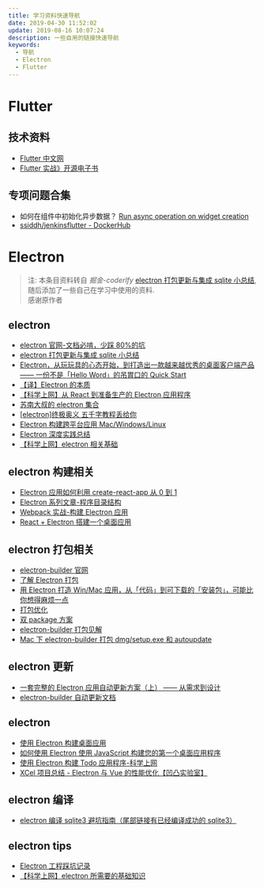 ```yaml
---
title: 学习资料快速导航
date: 2019-04-30 11:52:02
update: 2019-08-16 10:07:24
description: 一些自用的链接快速导航
keywords:
  - 导航
  - Electron
  - Flutter
---
```


# Flutter

## 技术资料

- [Flutter 中文网](https://flutterchina.club/)
- [Flutter 实战》开源电子书](https://book.flutterchina.club/)

## 专项问题合集

- 如何在组件中初始化异步数据？ [Run async operation on widget creation](https://flutter.institute/run-async-operation-on-widget-creation/)
- [ssiddh/jenkinsflutter - DockerHub](https://hub.docker.com/r/ssiddh/jenkinsflutter/)

# Electron

> 注: 本条目资料转自 _掘金-coderlfy_ [electron 打包更新与集成 sqlite 小总结](https://juejin.im/post/5ca44a84e51d45240279496c), 随后添加了一些自己在学习中使用的资料.  
> 感谢原作者

## electron

- [electron 官网-文档必啃，少踩 80%的坑](https://electronjs.org/)
- [electron 打包更新与集成 sqlite 小总结](https://juejin.im/post/5ca44a84e51d45240279496c)
- [Electron，从玩玩具的心态开始，到打造出一款越来越优秀的桌面客户端产品 —— 一份不是「Hello Word」的吊胃口的 Quick Start](https://my.oschina.net/u/2366960/blog/1555020)
- [【译】Electron 的本质](https://segmentfault.com/a/1190000007503495)
- [【科学上网】从 React 到准备生产的 Electron 应用程序](https://medium.com/@kitze/%25EF%25B8%258F-from-react-to-an-electron-app-ready-for-production-a0468ecb1da3)
- [苏南大叔的 electron 集合](https://newsn.net/category/electron/)
- [[electron]终极奥义 五千字教程丢给你](https://juejin.im/post/5ba06b67f265da0ae343e89c)
- [Electron 构建跨平台应用 Mac/Windows/Linux](https://juejin.im/post/5c46ab47e51d45522b4f55b1#heading-11)
- [Electron 深度实践总结](https://changkun.us/archives/2017/03/217/)
- [【科学上网】electron 相关基础](https://codeburst.io/electron-basics-and-fundamentals-b85b23aa611d)

## electron 构建相关

- [Electron 应用如何利用 create-react-app 从 0 到 1](https://juejin.im/post/5b86b7fd6fb9a019c476fc06)
- [Electron 系列文章-程序目录结构](https://juejin.im/post/5c6cadd6e51d450b9471b1ac)
- [Webpack 实战-构建 Electron 应用](https://juejin.im/post/5a3f055c5188257d1718b944)
- [React + Electron 搭建一个桌面应用](https://juejin.im/post/5a6a91276fb9a01cbd58ce32)

## electron 打包相关

- [electron-builder 官网](https://www.electron.build/)
- [了解 Electron 打包](https://juejin.im/post/5ba3372be51d450ea1322d49)
- [用 Electron 打造 Win/Mac 应用，从「代码」到可下载的「安装包」，可能比你想得麻烦一点](https://my.oschina.net/u/2366960/blog/1568156)
- [打包优化](https://imweb.io/topic/5b9f500cc2ec8e6772f34d79)
- [双 package 方案](https://www.electron.build/tutorials/two-package-structure)
- [electron-builder 打包见解](http://newsget-cache.stor.sinaapp.com/0b998dc2ebd3441852e5423fc8e723c1.png)
- [Mac 下 electron-builder 打包 dmg/setup.exe 和 autoupdate](http://www.xiaoweilee.com/p/1968)

## electron 更新

- [一套完整的 Electron 应用自动更新方案（上） —— 从需求到设计](https://my.oschina.net/u/2366960/blog/1603402)
- [electron-builder 自动更新文档](https://www.electron.build/auto-update)

## electron

- [使用 Electron 构建桌面应用](https://zhuanlan.zhihu.com/p/20225295)
- [如何使用 Electron 使用 JavaScript 构建您的第一个桌面应用程序](https://medium.freecodecamp.org/how-to-build-your-first-app-with-electron-41ebdb796930)
- [使用 Electron 构建 Todo 应用程序-科学上网](https://codeburst.io/build-a-todo-app-with-electron-d6c61f58b55a)
- [XCel 项目总结 - Electron 与 Vue 的性能优化【凹凸实验室】](https://aotu.io/notes/2016/11/15/xcel/index.html)

## electron 编译

- [electron 编译 sqlite3 避坑指南（尾部链接有已经编译成功的 sqlite3）](https://www.cnblogs.com/DonaHero/p/9809325.html)

## electron tips

- [Electron 工程踩坑记录](https://juejin.im/post/5c4856cdf265da61620db538)
- [【科学上网】electron 所需要的基础知识](https://codeburst.io/electron-basics-and-fundamentals-b85b23aa611d)
